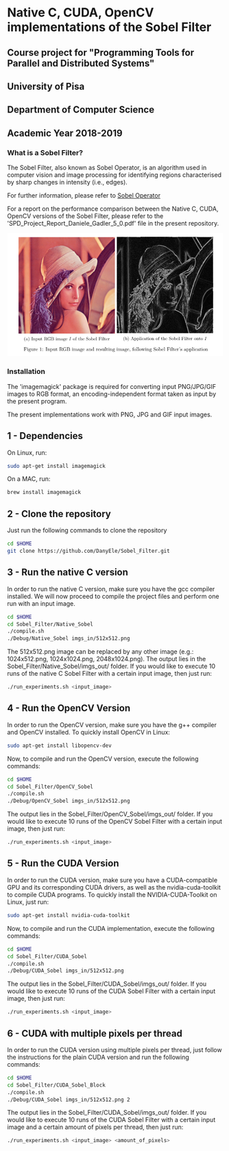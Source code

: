 # Native C, CUDA, OpenCV implementations of the Sobel Filter 
## Course project for "Programming Tools for Parallel and Distributed Systems"
## University of Pisa
## Department of Computer Science
## Academic Year 2018-2019

### What is a Sobel Filter?

The Sobel Filter, also known as Sobel Operator, is an algorithm used in computer vision and image processing
for identifying regions characterised by sharp changes in intensity (i.e., edges).

For further information, please refer to [Sobel Operator](https://en.wikipedia.org/wiki/Sobel_operator)

For a report on the performance comparison between the Native C, CUDA, OpenCV versions of the Sobel Filter, please refer to the 'SPD_Project_Report_Daniele_Gadler_5_0.pdf' file in the present repository.

![Sobel Filter image](sobel_filter_picture.PNG)

### Installation
The 'imagemagick' package is required for converting input PNG/JPG/GIF images to RGB format, an encoding-independent format taken as input by the present program. 

The present implementations work with  PNG, JPG and GIF input images. 

## 1 -  Dependencies
On Linux, run:
```sh
sudo apt-get install imagemagick
```
On a MAC, run:

```sh
brew install imagemagick
```

## 2 - Clone the repository

Just run the following commands to clone the repository

```sh
cd $HOME
git clone https://github.com/DanyEle/Sobel_Filter.git
```

## 3 - Run the native C version
In order to run the native C version, make sure you have the gcc compiler installed. We will now proceed to compile the project files and perform one run with an input image. 
```sh
cd $HOME
cd Sobel_Filter/Native_Sobel
./compile.sh
./Debug/Native_Sobel imgs_in/512x512.png
```
The 512x512.png image can be replaced by any other image (e.g.: 1024x512.png, 1024x1024.png, 2048x1024.png).
The output lies in the Sobel_Filter/Native_Sobel/imgs_out/ folder. 
If you would like to execute 10 runs of the native C Sobel Filter with a certain input image, then just run:
```sh
./run_experiments.sh <input_image>
```

## 4 - Run the OpenCV Version
In order to run the OpenCV version, make sure you have the g++ compiler and OpenCV installed. 
To quickly install OpenCV in Linux:
```sh
sudo apt-get install libopencv-dev
```
Now, to compile and run the OpenCV version, execute the following commands:
```sh
cd $HOME
cd Sobel_Filter/OpenCV_Sobel
./compile.sh
./Debug/OpenCV_Sobel imgs_in/512x512.png
```
The output lies in the Sobel_Filter/OpenCV_Sobel/imgs_out/ folder.
If you would like to execute 10 runs of the OpenCV Sobel Filter with a certain input image, then just run:
```sh
./run_experiments.sh <input_image>
```
## 5 - Run the CUDA Version
In order to run the CUDA version, make sure you have a CUDA-compatible GPU and its corresponding CUDA drivers, as well as the nvidia-cuda-toolkit to compile CUDA programs. 
To quickly install the NVIDIA-CUDA-Toolkit on Linux, just run:
```sh
sudo apt-get install nvidia-cuda-toolkit
```
Now, to compile and run the CUDA implementation, execute the following commands:
```sh
cd $HOME
cd Sobel_Filter/CUDA_Sobel
./compile.sh
./Debug/CUDA_Sobel imgs_in/512x512.png
```
The output lies in the Sobel_Filter/CUDA_Sobel/imgs_out/ folder. 
If you would like to execute 10 runs of the CUDA Sobel Filter with a certain input image, then just run:
```sh
./run_experiments.sh <input_image>
```

## 6 - CUDA with multiple pixels per thread

In order to run the CUDA version using multiple pixels per thread, just follow the instructions
for the plain CUDA version and run the following commands:

```sh
cd $HOME
cd Sobel_Filter/CUDA_Sobel_Block
./compile.sh
./Debug/CUDA_Sobel imgs_in/512x512.png 2
```
The output lies in the Sobel_Filter/CUDA_Sobel/imgs_out/ folder. 
If you would like to execute 10 runs of the CUDA Sobel Filter with a certain input image
and a certain amount of pixels per thread, then just run:
```sh
./run_experiments.sh <input_image> <amount_of_pixels>
```
 





